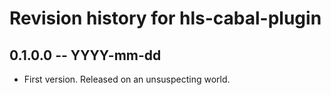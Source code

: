 # Revision history for hls-cabal-plugin

## 0.1.0.0 -- YYYY-mm-dd

* First version. Released on an unsuspecting world.
